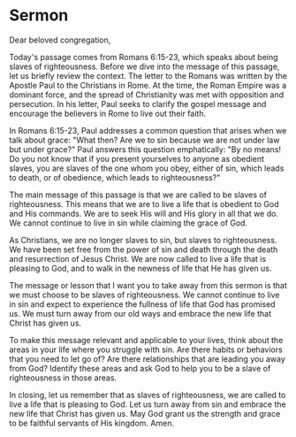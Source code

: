 # Sermon

Dear beloved congregation,

Today's passage comes from Romans 6:15-23, which speaks about being slaves of righteousness. Before we dive into the message of this passage, let us briefly review the context. The letter to the Romans was written by the Apostle Paul to the Christians in Rome. At the time, the Roman Empire was a dominant force, and the spread of Christianity was met with opposition and persecution. In his letter, Paul seeks to clarify the gospel message and encourage the believers in Rome to live out their faith.

In Romans 6:15-23, Paul addresses a common question that arises when we talk about grace: "What then? Are we to sin because we are not under law but under grace?" Paul answers this question emphatically: "By no means! Do you not know that if you present yourselves to anyone as obedient slaves, you are slaves of the one whom you obey, either of sin, which leads to death, or of obedience, which leads to righteousness?"

The main message of this passage is that we are called to be slaves of righteousness. This means that we are to live a life that is obedient to God and His commands. We are to seek His will and His glory in all that we do. We cannot continue to live in sin while claiming the grace of God.

As Christians, we are no longer slaves to sin, but slaves to righteousness. We have been set free from the power of sin and death through the death and resurrection of Jesus Christ. We are now called to live a life that is pleasing to God, and to walk in the newness of life that He has given us.

The message or lesson that I want you to take away from this sermon is that we must choose to be slaves of righteousness. We cannot continue to live in sin and expect to experience the fullness of life that God has promised us. We must turn away from our old ways and embrace the new life that Christ has given us.

To make this message relevant and applicable to your lives, think about the areas in your life where you struggle with sin. Are there habits or behaviors that you need to let go of? Are there relationships that are leading you away from God? Identify these areas and ask God to help you to be a slave of righteousness in those areas.

In closing, let us remember that as slaves of righteousness, we are called to live a life that is pleasing to God. Let us turn away from sin and embrace the new life that Christ has given us. May God grant us the strength and grace to be faithful servants of His kingdom. Amen.